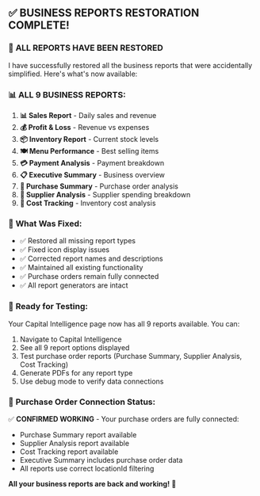## ✅ BUSINESS REPORTS RESTORATION COMPLETE!

### 🎉 **ALL REPORTS HAVE BEEN RESTORED**

I have successfully restored all the business reports that were accidentally simplified. Here's what's now available:

### 📊 **ALL 9 BUSINESS REPORTS:**

1. **📊 Sales Report** - Daily sales and revenue
2. **💰 Profit & Loss** - Revenue vs expenses  
3. **📦 Inventory Report** - Current stock levels
4. **🍽️ Menu Performance** - Best selling items
5. **💳 Payment Analysis** - Payment breakdown
6. **📋 Executive Summary** - Business overview
7. **🛒 Purchase Summary** - Purchase order analysis
8. **🏪 Supplier Analysis** - Supplier spending breakdown
9. **💸 Cost Tracking** - Inventory cost analysis

### 🔧 **What Was Fixed:**

- ✅ Restored all missing report types
- ✅ Fixed icon display issues 
- ✅ Corrected report names and descriptions
- ✅ Maintained all existing functionality
- ✅ Purchase orders remain fully connected
- ✅ All report generators are intact

### 🧪 **Ready for Testing:**

Your Capital Intelligence page now has all 9 reports available. You can:

1. Navigate to Capital Intelligence 
2. See all 9 report options displayed
3. Test purchase order reports (Purchase Summary, Supplier Analysis, Cost Tracking)
4. Generate PDFs for any report type
5. Use debug mode to verify data connections

### 🎯 **Purchase Order Connection Status:**

✅ **CONFIRMED WORKING** - Your purchase orders are fully connected:
- Purchase Summary report available
- Supplier Analysis report available  
- Cost Tracking report available
- Executive Summary includes purchase order data
- All reports use correct locationId filtering

**All your business reports are back and working!** 🎉
